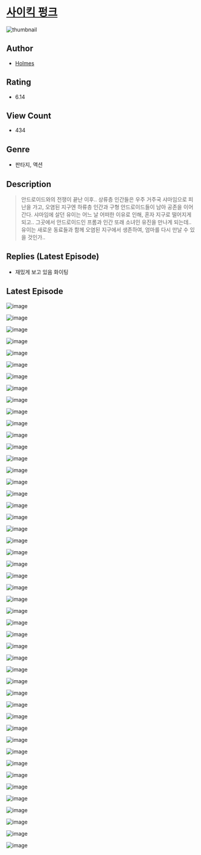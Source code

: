 # [사이킥 펑크](https://comic.naver.com/bestChallenge/list?titleId=810211)
![thumbnail](https://image-comic.pstatic.net/user_contents_data/challenge_comic/2023/05/23/354772/upload_7089852613447137337_480x623.jpeg)

## Author
- [Holmes](https://comic.naver.com/artistTitle?id=354772)

## Rating
- 6.14

## View Count
- 434

## Genre
- 판타지, 액션

## Description
> 안드로이드와의 전쟁이 끝난 이후.. 상류층 인간들은 우주 거주국 샤마임으로 피난을 가고, 오염된 지구엔 하류층 인간과 구형 안드로이드들이 남아 공존을 이어간다. 샤마임에 살던 유이는 어느 날 어떠한 이유로 인해, 혼자 지구로 떨어지게 되고.. 그곳에서 안드로이드인 프롬과 인간 또래 소녀인 유진을 만나게 되는데.. 유이는 새로운 동료들과 함께 오염된 지구에서 생존하여, 엄마를 다시 만날 수 있을 것인가..

## Replies (Latest Episode)
- 재밌게 보고 있음 화이팅

## Latest Episode
![image](https://image-comic.pstatic.net/user_contents_data/challenge_comic/2023/05/23/354772/upload_3545240438453908579.jpeg)

![image](https://image-comic.pstatic.net/user_contents_data/challenge_comic/2023/05/23/354772/upload_7220508476948177508.jpeg)

![image](https://image-comic.pstatic.net/user_contents_data/challenge_comic/2023/05/23/354772/upload_3847026491698197042.jpeg)

![image](https://image-comic.pstatic.net/user_contents_data/challenge_comic/2023/05/23/354772/upload_3978145443663197491.jpeg)

![image](https://image-comic.pstatic.net/user_contents_data/challenge_comic/2023/05/23/354772/upload_7306356137198707811.jpeg)

![image](https://image-comic.pstatic.net/user_contents_data/challenge_comic/2023/05/23/354772/upload_7220168719248602162.jpeg)

![image](https://image-comic.pstatic.net/user_contents_data/challenge_comic/2023/05/23/354772/upload_7306356352852701747.jpeg)

![image](https://image-comic.pstatic.net/user_contents_data/challenge_comic/2023/05/23/354772/upload_3616443502392719716.jpeg)

![image](https://image-comic.pstatic.net/user_contents_data/challenge_comic/2023/05/23/354772/upload_3760566407736341557.jpeg)

![image](https://image-comic.pstatic.net/user_contents_data/challenge_comic/2023/05/23/354772/upload_4049635706878112563.jpeg)

![image](https://image-comic.pstatic.net/user_contents_data/challenge_comic/2023/05/23/354772/upload_7149527498942996788.jpeg)

![image](https://image-comic.pstatic.net/user_contents_data/challenge_comic/2023/05/23/354772/upload_3559304072654960741.jpeg)

![image](https://image-comic.pstatic.net/user_contents_data/challenge_comic/2023/05/23/354772/upload_3472663664521404982.jpeg)

![image](https://image-comic.pstatic.net/user_contents_data/challenge_comic/2023/05/23/354772/upload_7076056825413001784.jpeg)

![image](https://image-comic.pstatic.net/user_contents_data/challenge_comic/2023/05/23/354772/upload_7377799100797170529.jpeg)

![image](https://image-comic.pstatic.net/user_contents_data/challenge_comic/2023/05/23/354772/upload_7219660770780406325.jpeg)

![image](https://image-comic.pstatic.net/user_contents_data/challenge_comic/2023/05/23/354772/upload_3703428074037327414.jpeg)

![image](https://image-comic.pstatic.net/user_contents_data/challenge_comic/2023/05/23/354772/upload_4135772518100788274.jpeg)

![image](https://image-comic.pstatic.net/user_contents_data/challenge_comic/2023/05/23/354772/upload_4121975859013104438.jpeg)

![image](https://image-comic.pstatic.net/user_contents_data/challenge_comic/2023/05/23/354772/upload_7220504087492113207.jpeg)

![image](https://image-comic.pstatic.net/user_contents_data/challenge_comic/2023/05/23/354772/upload_7292234031476991286.jpeg)

![image](https://image-comic.pstatic.net/user_contents_data/challenge_comic/2023/05/23/354772/upload_7365466101454878050.jpeg)

![image](https://image-comic.pstatic.net/user_contents_data/challenge_comic/2023/05/23/354772/upload_7003438494201754421.jpeg)

![image](https://image-comic.pstatic.net/user_contents_data/challenge_comic/2023/05/23/354772/upload_4123382116386158949.jpeg)

![image](https://image-comic.pstatic.net/user_contents_data/challenge_comic/2023/05/23/354772/upload_3702634205103141424.jpeg)

![image](https://image-comic.pstatic.net/user_contents_data/challenge_comic/2023/05/23/354772/upload_3473740292599919156.jpeg)

![image](https://image-comic.pstatic.net/user_contents_data/challenge_comic/2023/05/23/354772/upload_3762532308706813286.jpeg)

![image](https://image-comic.pstatic.net/user_contents_data/challenge_comic/2023/05/23/354772/upload_7077748084766172723.jpeg)

![image](https://image-comic.pstatic.net/user_contents_data/challenge_comic/2023/05/23/354772/upload_3977916762421552695.jpeg)

![image](https://image-comic.pstatic.net/user_contents_data/challenge_comic/2023/05/23/354772/upload_7161621942094619703.jpeg)

![image](https://image-comic.pstatic.net/user_contents_data/challenge_comic/2023/05/23/354772/upload_7149807887206016051.jpeg)

![image](https://image-comic.pstatic.net/user_contents_data/challenge_comic/2023/05/23/354772/upload_3906084761557874736.jpeg)

![image](https://image-comic.pstatic.net/user_contents_data/challenge_comic/2023/05/23/354772/upload_4121184223542928695.jpeg)

![image](https://image-comic.pstatic.net/user_contents_data/challenge_comic/2023/05/23/354772/upload_3691088255072089906.jpeg)

![image](https://image-comic.pstatic.net/user_contents_data/challenge_comic/2023/05/23/354772/upload_4050206546756515895.jpeg)

![image](https://image-comic.pstatic.net/user_contents_data/challenge_comic/2023/05/23/354772/upload_7075490594238511201.jpeg)

![image](https://image-comic.pstatic.net/user_contents_data/challenge_comic/2023/05/23/354772/upload_4120856757371484210.jpeg)

![image](https://image-comic.pstatic.net/user_contents_data/challenge_comic/2023/05/23/354772/upload_7005130852161250352.jpeg)

![image](https://image-comic.pstatic.net/user_contents_data/challenge_comic/2023/05/23/354772/upload_7018358875567241570.jpeg)

![image](https://image-comic.pstatic.net/user_contents_data/challenge_comic/2023/05/23/354772/upload_7162470957506114147.jpeg)

![image](https://image-comic.pstatic.net/user_contents_data/challenge_comic/2023/05/23/354772/upload_3689064032607023152.jpeg)

![image](https://image-comic.pstatic.net/user_contents_data/challenge_comic/2023/05/23/354772/upload_7005410111827360102.jpeg)

![image](https://image-comic.pstatic.net/user_contents_data/challenge_comic/2023/05/23/354772/upload_7219942229299247161.jpeg)

![image](https://image-comic.pstatic.net/user_contents_data/challenge_comic/2023/05/23/354772/upload_7363438594175219505.jpeg)

![image](https://image-comic.pstatic.net/user_contents_data/challenge_comic/2023/05/23/354772/upload_3617296933094712627.jpeg)

![image](https://image-comic.pstatic.net/user_contents_data/challenge_comic/2023/05/23/354772/upload_3991657334302991922.jpeg)

![image](https://image-comic.pstatic.net/user_contents_data/challenge_comic/2023/05/23/354772/upload_3774405033670697314.jpeg)
